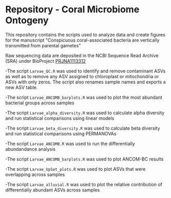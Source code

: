 # Repository - Coral Microbiome Ontogeny

This repository contains the scripts used to analyze data and create figures for the manuscript "Conspicuous coral-associated bacteria are vertically transmitted from parental gametes"

Raw sequencing data are deposited in the NCBI Sequence Read Archive (SRA) under BioProject [PRJNA1113312](https://www.ncbi.nlm.nih.gov/bioproject/PRJNA1113312)


-The script `Larvae_QC.R` was used to identify and remove contaminant ASVs as well as to remove any ASV assigned to chloroplast or mitochondria or ASVs with only zeros. The script also renames sample names and exports a new ASV table.

-The script `Larvae_ANCOMB_barplots.R` was used to plot the most abundant bacterial groups across samples

-The script `Larvae_alpha_diversity.R` was used to calculate alpha diversity and run statistical comparisons using linear models 

-The script `Larvae_beta_diversity.R` was used to calculate beta diversity and run statistical comparisons using PERMANOVAs

-The script  `Larvae_ANCOMB.R` was used to run the differentially abundandance analysis 

-The script  `Larvae_ANCOMB_barplots.R` was used to plot ANCOM-BC results

-The script `Larvae_UpSet_plots.R` was used to plot ASVs that were overlapping across samples

-The script `Larvae_alluvial.R` was used to plot the relative contribution of differentially abundant ASVs across samples

